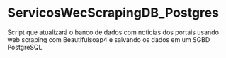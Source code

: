 # ServicosWecScrapingDB_Postgres

Script que atualizará o banco de dados com noticias dos portais usando web scraping com Beautifulsoap4 e salvando os dados em um SGBD PostgreSQL